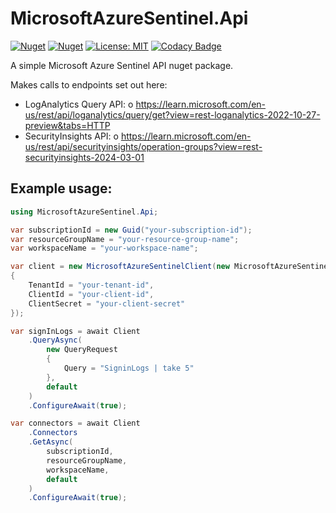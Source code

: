 # MicrosoftAzureSentinel.Api

[![Nuget](https://img.shields.io/nuget/v/MicrosoftAzureSentinel.Api)](https://www.nuget.org/packages/MicrosoftAzureSentinel.Api/)
[![Nuget](https://img.shields.io/nuget/dt/MicrosoftAzureSentinel.Api)](https://www.nuget.org/packages/MicrosoftAzureSentinel.Api/)
[![License: MIT](https://img.shields.io/badge/License-MIT-yellow.svg)](https://opensource.org/licenses/MIT)
[![Codacy Badge](https://app.codacy.com/project/badge/Grade/7c55bd140e544652a4a8ed1a0ed9e729)](https://www.codacy.com?utm_source=github.com&amp;utm_medium=referral&amp;utm_content=panoramicdata/MicrosoftAzureSentinel.Api&amp;utm_campaign=Badge_Grade)

A simple Microsoft Azure Sentinel API nuget package.

Makes calls to endpoints set out here:
* LogAnalytics Query API:
	o https://learn.microsoft.com/en-us/rest/api/loganalytics/query/get?view=rest-loganalytics-2022-10-27-preview&tabs=HTTP
* SecurityInsights API:
	o https://learn.microsoft.com/en-us/rest/api/securityinsights/operation-groups?view=rest-securityinsights-2024-03-01

## Example usage:

```csharp
using MicrosoftAzureSentinel.Api;

var subscriptionId = new Guid("your-subscription-id");
var resourceGroupName = "your-resource-group-name";
var workspaceName = "your-workspace-name";

var client = new MicrosoftAzureSentinelClient(new MicrosoftAzureSentinelClientOptions
{
	TenantId = "your-tenant-id",
	ClientId = "your-client-id",
	ClientSecret = "your-client-secret"
});

var signInLogs = await Client
	.QueryAsync(
		new QueryRequest
		{
			Query = "SigninLogs | take 5"
		},
		default
	)
	.ConfigureAwait(true);

var connectors = await Client
	.Connectors
	.GetAsync(
		subscriptionId,
		resourceGroupName,
		workspaceName,
		default
	)
	.ConfigureAwait(true);
```